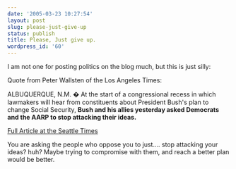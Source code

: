 ```yaml
---
date: '2005-03-23 10:27:54'
layout: post
slug: please-just-give-up
status: publish
title: Please, Just give up.
wordpress_id: '60'
---
```


I am not one for posting politics on the blog much, but this is just silly:


Quote from Peter Wallsten of the Los Angeles Times:


ALBUQUERQUE, N.M. � At the start of a congressional recess in which lawmakers will hear from constituents about President Bush's plan to change Social Security, **Bush and his allies yesterday asked Democrats and the AARP to stop attacking their ideas.**  
  

[Full Article at the Seattle Times](http://seattletimes.nwsource.com/html/nationworld/2002216444_bush23.html)



You are asking the people who oppose you to just.... stop attacking your ideas? huh?  Maybe trying to compromise with them, and reach a better plan would be better.
